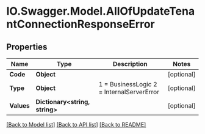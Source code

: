 # IO.Swagger.Model.AllOfUpdateTenantConnectionResponseError
## Properties

Name | Type | Description | Notes
------------ | ------------- | ------------- | -------------
**Code** | **Object** |  | [optional] 
**Type** | **Object** |   1 &#x3D; BusinessLogic  2 &#x3D; InternalServerError | [optional] 
**Values** | **Dictionary&lt;string, string&gt;** |  | [optional] 

[[Back to Model list]](../README.md#documentation-for-models) [[Back to API list]](../README.md#documentation-for-api-endpoints) [[Back to README]](../README.md)

